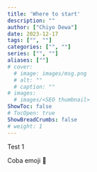 ```yaml
---
title: 'Where to start'
description: ""
author: ["Chiyo Dewa"]
date: 2023-12-17
tags: ["", ""]
categories: ["", ""]
series: ["", ""]
aliases: [""]
# cover:
  # image: images/msg.png
  # alt: ""
  # caption: ""
# images:
  # images/<SEO thumbnail>
ShowToc: false
# TocOpen: true
ShowBreadCrumbs: false
# weight: 1
---
```

Test 1

Coba emoji :see_no_evil: